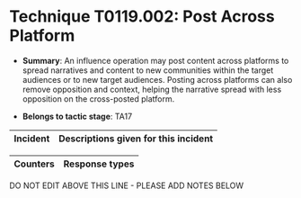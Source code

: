 # Technique T0119.002: Post Across Platform

* **Summary**: An influence operation may post content across platforms to spread narratives and content to new communities within the target audiences or to new target audiences. Posting across platforms can also remove opposition and context, helping the narrative spread with less opposition on the cross-posted platform. 

* **Belongs to tactic stage**: TA17


| Incident | Descriptions given for this incident |
| -------- | -------------------- |



| Counters | Response types |
| -------- | -------------- |


DO NOT EDIT ABOVE THIS LINE - PLEASE ADD NOTES BELOW